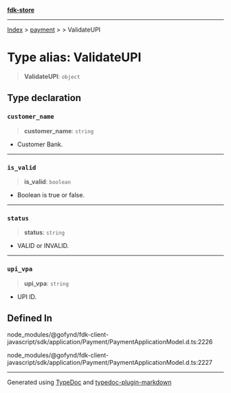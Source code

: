 [**fdk-store**](../../../README.md)
***

[Index](../../../API.md) > [payment](../../README.md) > [<internal>](../README.md) > ValidateUPI

# Type alias: ValidateUPI

> **ValidateUPI**: `object`

## Type declaration

### `customer_name`

> **customer\_name**: `string`

- Customer Bank.

***

### `is_valid`

> **is\_valid**: `boolean`

- Boolean is true or false.

***

### `status`

> **status**: `string`

- VALID or INVALID.

***

### `upi_vpa`

> **upi\_vpa**: `string`

- UPI ID.

## Defined In

node\_modules/@gofynd/fdk-client-javascript/sdk/application/Payment/PaymentApplicationModel.d.ts:2226

node\_modules/@gofynd/fdk-client-javascript/sdk/application/Payment/PaymentApplicationModel.d.ts:2227

***
Generated using [TypeDoc](https://typedoc.org/) and [typedoc-plugin-markdown](https://www.npmjs.com/package/typedoc-plugin-markdown)
